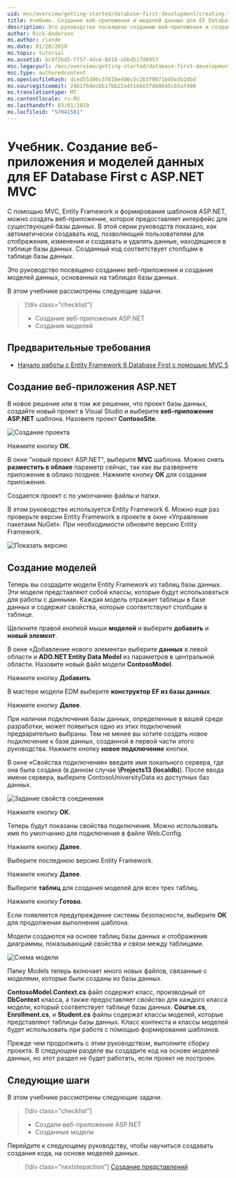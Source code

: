```yaml
---
uid: mvc/overview/getting-started/database-first-development/creating-the-web-application
title: Учебник. Создание веб-приложения и моделей данных для EF Database First с ASP.NET MVC
description: Это руководство посвящено созданию веб-приложения и создание моделей данных, основанных на таблицах базы данных.
author: Rick-Anderson
ms.author: riande
ms.date: 01/28/2019
ms.topic: tutorial
ms.assetid: bc8f2bd5-ff57-4dcd-8418-a5bd517d8953
msc.legacyurl: /mvc/overview/getting-started/database-first-development/creating-the-web-application
msc.type: authoredcontent
ms.openlocfilehash: dced55386c3f810e406c5c2b3f0071b45e3b2dbd
ms.sourcegitcommit: 24b1f6decbb17bb22a45166e5fdb0845c65af498
ms.translationtype: MT
ms.contentlocale: ru-RU
ms.lasthandoff: 03/01/2019
ms.locfileid: "57041581"
---
```

# <a name="tutorial-create-the-the-web-application-and-data-models-for-ef-database-first-with-aspnet-mvc"></a>Учебник. Создание веб-приложения и моделей данных для EF Database First с ASP.NET MVC

 С помощью MVC, Entity Framework и формирование шаблонов ASP.NET, можно создать веб-приложение, которое предоставляет интерфейс для существующей базы данных. В этой серии руководств показано, как автоматически создавать код, позволяющий пользователям для отображения, изменения и создавать и удалять данные, находящиеся в таблице базы данных. Созданный код соответствует столбцам в таблице базы данных.

Это руководство посвящено созданию веб-приложения и создание моделей данных, основанных на таблицах базы данных.

В этом учебнике рассмотрены следующие задачи.

> [!div class="checklist"]
> * Создание веб-приложения ASP.NET
> * Создание моделей

## <a name="prerequisites"></a>Предварительные требования

* [Начало работы с Entity Framework 6 Database First с помощью MVC 5](setting-up-database.md)

## <a name="create-an-aspnet-web-app"></a>Создание веб-приложения ASP.NET

В новое решение или в том же решении, что проект базы данных, создайте новый проект в Visual Studio и выберите **веб-приложение ASP.NET** шаблона. Назовите проект **ContosoSite**.

![Создание проекта](creating-the-web-application/_static/image1.png)

Нажмите кнопку **ОК**.

В окне "новый проект ASP.NET", выберите **MVC** шаблона. Можно снять **разместить в облаке** параметр сейчас, так как вы развернете приложение в облако позднее. Нажмите кнопку **ОК** для создания приложения.

Создается проект с по умолчанию файлы и папки.

В этом руководстве используется Entity Framework 6. Можно еще раз проверьте версии Entity Framework в проекте в окне «Управление пакетами NuGet». При необходимости обновите версию Entity Framework.

![Показать версию](creating-the-web-application/_static/image3.png)

## <a name="generate-the-models"></a>Создание моделей

Теперь вы создадите модели Entity Framework из таблиц базы данных. Эти модели представляют собой классы, которые будут использоваться для работы с данными. Каждая модель отражает таблицы в базе данных и содержит свойства, которые соответствуют столбцам в таблице.

Щелкните правой кнопкой мыши **моделей** и выберите **добавить** и **новый элемент**.

В окне «Добавление нового элемента» выберите **данных** в левой области и **ADO.NET Entity Data Model** из параметров в центральной области. Назовите новый файл модели **ContosoModel**.

Нажмите кнопку **Добавить**.

В мастере модели EDM выберите **конструктор EF из базы данных**.

Нажмите кнопку **Далее**.

При наличии подключения базы данных, определенные в вашей среде разработки, может появиться одно из этих подключений предварительно выбраны. Тем не менее вы хотите создать новое подключение к базе данных, созданной в первой части этого руководства. Нажмите кнопку **новое подключение** кнопки.

В окне «Свойства подключения» введите имя локального сервера, где она была создана (в данном случае **\Projects13 (localdb)**). После ввода имени сервера, выберите ContosoUniversityData из доступных баз данных.

![Задание свойств соединения](creating-the-web-application/_static/image8.png)

Нажмите кнопку **ОК**.

Теперь будут показаны свойства подключения. Можно использовать имя по умолчанию для подключения в файле Web.Config.

Нажмите кнопку **Далее**.

Выберите последнюю версию Entity Framework.

Нажмите кнопку **Далее**.

Выберите **таблиц** для создания моделей для всех трех таблиц.

Нажмите кнопку **Готово**.

Если появляется предупреждение системы безопасности, выберите **ОК** для продолжения выполнения шаблона.

Модели создаются на основе таблиц базы данных и отображения диаграммы, показывающий свойства и связи между таблицами.

![Схема модели](creating-the-web-application/_static/image11.png)

Папку Models теперь включает много новых файлов, связанные с моделями, которые были созданы из базы данных.

**ContosoModel.Context.cs** файл содержит класс, производный от **DbContext** класса, а также предоставляет свойство для каждого класса модели, который соответствует таблице базы данных. **Course.cs**, **Enrollment.cs**, и **Student.cs** файлы содержат классы моделей, которые представляют таблицы базы данных. Класс контекста и классы моделей будет использовать при работе с помощью формирования шаблонов.

Прежде чем продолжить с этим руководством, выполните сборку проекта. В следующем разделе вы создадите код на основе моделей данных, но этот раздел не будет работать, если проект не построен.

## <a name="next-steps"></a>Следующие шаги

В этом учебнике рассмотрены следующие задачи.

> [!div class="checklist"]
> * Создали веб-приложение ASP.NET
> * Созданные модели

Перейдите к следующему руководству, чтобы научиться создавать создания кода, на основе моделей данных.
> [!div class="nextstepaction"]
> [Создание представлений](generating-views.md)